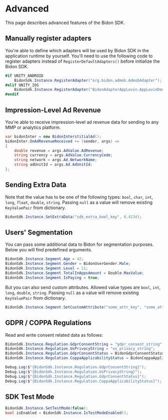 # Advanced

This page describes advanced features of the Bidon SDK.

## Manually register adapters

You're able to define which adapters will be used by Bidon SDK in the application runtime by yourself. You'll need to use the following code to register adapters instead of `RegisterDefaultAdapters()` before initialize the Bidon SDK.

```c#
#if UNITY_ANDROID
    BidonSdk.Instance.RegisterAdapter("org.bidon.admob.AdmobAdapter");
#elif UNITY_IOS
    BidonSdk.Instance.RegisterAdapter("BidonAdapterAppLovin.AppLovinDemandSourceAdapter");
#endif
```

## Impression-Level Ad Revenue

You're able to receive impression-level ad revenue data for sending to any MMP or analytics platform.

```c#
var bidonInter = new BidonInterstitialAd();
bidonInter.OnAdRevenueReceived += (sender, args) =>
{
    double revenue = args.AdValue.AdRevenue;
    string currency = args.AdValue.CurrencyCode;
    string network = args.Ad.NetworkName;
    string adUnitId = args.Ad.AdUnitId;
};
```

## Sending Extra Data

Note that the value has to be one of the following types: `bool`, `char`, `int`, `long`, `float`, `double`, `string`.
Passing `null` as a value will remove existing `KeyValuePair` from dictionary.

```c#
BidonSdk.Instance.SetExtraData("sdk_extra_bool_key", 0.423d);
```

## Users' Segmentation

You can pass some additional data to Bidon for segmentation purposes. Below you will find predefined arguments.

```c#
BidonSdk.Instance.Segment.Age = 42;
BidonSdk.Instance.Segment.Gender = BidonUserGender.Male;
BidonSdk.Instance.Segment.Level = 11;
BidonSdk.Instance.Segment.TotalInAppsAmount = Double.MaxValue;
BidonSdk.Instance.Segment.IsPaying = true;
```

But you can also send custom attributes. Allowed value types are `bool`, `int`, `long`, `double`, `string`.
Passing `null` as a value will remove existing `KeyValuePair` from dictionary.

```c#
BidonSdk.Instance.Segment.SetCustomAttribute("some_attr_key", "some_attr_value");
```

## GDPR / COPPA Regulations

Read and write consent related data as follows:

```c#
BidonSdk.Instance.Regulation.GdprConsentString = "gdpr_consent_string";
BidonSdk.Instance.Regulation.UsPrivacyString = "us_privacy_string";
BidonSdk.Instance.Regulation.GdprConsentStatus = BidonGdprConsentStatus.Given;
BidonSdk.Instance.Regulation.CoppaApplicabilityStatus = BidonCoppaApplicabilityStatus.Yes;

Debug.Log($"{BidonSdk.Instance.Regulation.GdprConsentString}");
Debug.Log($"{BidonSdk.Instance.Regulation.UsPrivacyString}");
Debug.Log($"{BidonSdk.Instance.Regulation.GdprConsentStatus}");
Debug.Log($"{BidonSdk.Instance.Regulation.CoppaApplicabilityStatus}");
```

## SDK Test Mode

```c#
BidonSdk.Instance.SetTestMode(false);
bool isEnabled = BidonSdk.Instance.IsTestModeEnabled();
```
